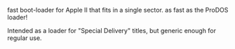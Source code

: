 fast boot-loader for Apple II that fits in a single sector.
as fast as the ProDOS loader!

Intended as a loader for "Special Delivery" titles, but generic enough for regular use.
